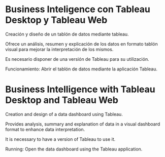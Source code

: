 # Business Inteligence con Tableau Desktop y Tableau Web

Creación y diseño de un tablón de datos mediante tableau.

Ofrece un análisis, resumen y explicación de los datos en formato tablón visual para mejorar la interpretación de los mismos.

Es necesario disponer de una versión de Tableau para su utilización. 

Funcionamiento: Abrir el tablón de datos mediante la aplicación Tableau.

# Business Intelligence with Tableau Desktop and Tableau Web

Creation and design of a data dashboard using Tableau.

Provides analysis, summary and explanation of data in a visual dashboard format to enhance data interpretation.

It is necessary to have a version of Tableau to use it. 

Running: Open the data dashboard using the Tableau application.
